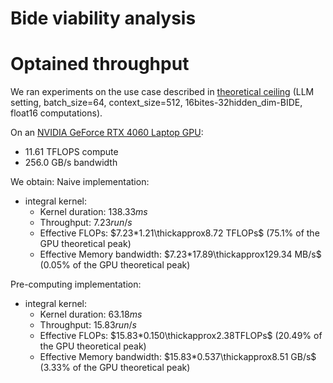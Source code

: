 # Bide viability analysis

# Optained throughput
We ran experiments on the use case described in [theoretical ceiling](#theoretical-ceiling) (LLM setting, batch_size=64, context_size=512, 16bites-32hidden_dim-BIDE, float16 computations).

On an [NVIDIA GeForce RTX 4060 Laptop GPU](https://www.techpowerup.com/gpu-specs/geforce-rtx-4060-mobile.c3946):
* 11.61 TFLOPS compute
* 256.0 GB/s bandwidth

We obtain:
Naive implementation:
* integral kernel:
    - Kernel duration: $138.33ms$
    - Throughput: $7.23 run/s$
    - Effective FLOPs: $7.23*1.21\thickapprox8.72 TFLOPs$ (75.1% of the GPU theoretical peak)
    - Effective Memory bandwidth: $7.23*17.89\thickapprox129.34 MB/s$ (0.05% of the GPU theoretical peak)

Pre-computing implementation:
* integral kernel:
    - Kernel duration: $63.18ms$
    - Throughput: $15.83 run/s$
    - Effective FLOPs: $15.83*0.150\thickapprox2.38TFLOPs$ (20.49% of the GPU theoretical peak)
    - Effective Memory bandwidth: $15.83*0.537\thickapprox8.51 GB/s$ (3.33% of the GPU theoretical peak)